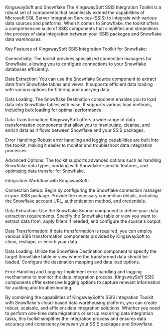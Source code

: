 KingswaySoft and Snowflake
The KingswaySoft SSIS Integration Toolkit is a robust set of components that seamlessly extend the capabilities of Microsoft SQL Server Integration Services (SSIS) to integrate with various data sources and platforms. When it comes to Snowflake, the toolkit offers a comprehensive suite of SSIS components that simplifies and streamlines the process of data integration between your SSIS packages and Snowflake data warehouses.

Key Features of KingswaySoft SSIS Integration Toolkit for Snowflake:

Connectivity: The toolkit provides specialized connection managers for Snowflake, allowing you to configure connections to your Snowflake databases efficiently.

Data Extraction: You can use the Snowflake Source component to extract data from Snowflake tables and views. It supports efficient data loading with various options for filtering and querying data.

Data Loading: The Snowflake Destination component enables you to load data into Snowflake tables with ease. It supports various load methods, including bulk loading for optimal performance.

Data Transformation: KingswaySoft offers a wide range of data transformation components that allow you to manipulate, cleanse, and enrich data as it flows between Snowflake and your SSIS packages.

Error Handling: Robust error handling and logging capabilities are built into the toolkit, making it easier to monitor and troubleshoot data integration processes.

Advanced Options: The toolkit supports advanced options such as handling Snowflake data types, working with Snowflake-specific features, and optimizing data transfer for Snowflake.

Integration Workflow with KingswaySoft:

Connection Setup: Begin by configuring the Snowflake connection manager in your SSIS package. Provide the necessary connection details, including the Snowflake account URL, authentication method, and credentials.

Data Extraction: Use the Snowflake Source component to define your data extraction requirements. Specify the Snowflake table or view you want to extract data from, apply filters if needed, and configure the source's output.

Data Transformation: If data transformation is required, you can employ various SSIS transformation components provided by KingswaySoft to clean, reshape, or enrich your data.

Data Loading: Utilize the Snowflake Destination component to specify the target Snowflake table or view where the transformed data should be loaded. Configure the destination mapping and data load options.

Error Handling and Logging: Implement error handling and logging mechanisms to monitor the data integration process. KingswaySoft SSIS components offer extensive logging options to capture relevant information for auditing and troubleshooting.

By combining the capabilities of KingswaySoft's SSIS Integration Toolkit with Snowflake's cloud-based data warehousing platform, you can create robust, scalable, and efficient data integration solutions. Whether you need to perform one-time data migrations or set up recurring data integration tasks, this toolkit simplifies the integration process and ensures data accuracy and consistency between your SSIS packages and Snowflake.
